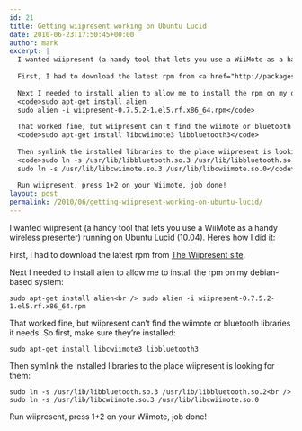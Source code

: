 ```yaml
---
id: 21
title: Getting wiipresent working on Ubuntu Lucid
date: 2010-06-23T17:50:45+00:00
author: mark
excerpt: |
  I wanted wiipresent (a handy tool that lets you use a WiiMote as a handy wireless presenter) running on Ubuntu Lucid (10.04). Here's how I did it:
  
  First, I had to download the latest rpm from <a href="http://packages.sw.be/wiipresent/">The Wiipresent site</a>.
  
  Next I needed to install alien to allow me to install the rpm on my debian-based system:
  <code>sudo apt-get install alien
  sudo alien -i wiipresent-0.7.5.2-1.el5.rf.x86_64.rpm</code>
  
  That worked fine, but wiipresent can't find the wiimote or bluetooth libraries it needs. So first, make sure they're installed:
  <code>sudo apt-get install libcwiimote3 libbluetooth3</code>
  
  Then symlink the installed libraries to the place wiipresent is looking for them:
  <code>sudo ln -s /usr/lib/libbluetooth.so.3 /usr/lib/libbluetooth.so.2
  sudo ln -s /usr/lib/libcwiimote.so.3 /usr/lib/libcwiimote.so.0</code>
  
  Run wiipresent, press 1+2 on your Wiimote, job done!
layout: post
permalink: /2010/06/getting-wiipresent-working-on-ubuntu-lucid/
---
```

I wanted wiipresent (a handy tool that lets you use a WiiMote as a handy wireless presenter) running on Ubuntu Lucid (10.04). Here&#8217;s how I did it:

First, I had to download the latest rpm from [The Wiipresent site](http://dag.wiee.rs/home-made/wiipresent/).

Next I needed to install alien to allow me to install the rpm on my debian-based system:
  
`sudo apt-get install alien<br />
sudo alien -i wiipresent-0.7.5.2-1.el5.rf.x86_64.rpm`

That worked fine, but wiipresent can&#8217;t find the wiimote or bluetooth libraries it needs. So first, make sure they&#8217;re installed:
  
`sudo apt-get install libcwiimote3 libbluetooth3`

Then symlink the installed libraries to the place wiipresent is looking for them:
  
`sudo ln -s /usr/lib/libbluetooth.so.3 /usr/lib/libbluetooth.so.2<br />
sudo ln -s /usr/lib/libcwiimote.so.3 /usr/lib/libcwiimote.so.0`

Run wiipresent, press 1+2 on your Wiimote, job done!
